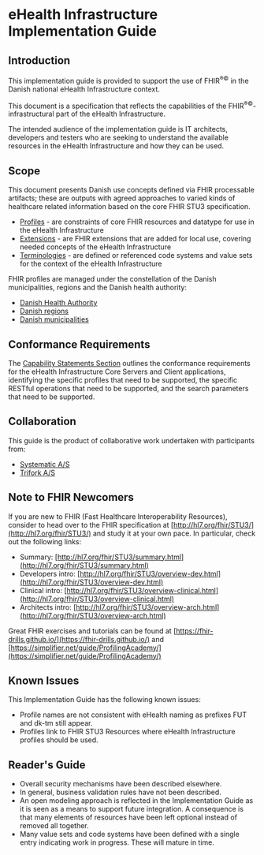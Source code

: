 # eHealth Infrastructure Implementation Guide

## Introduction
This implementation guide is provided to support the use of FHIR<sup>&reg;&copy;</sup> in the Danish national
eHealth Infrastructure context.

This document is a specification that reflects the capabilities of the FHIR<sup>&reg;&copy;</sup>-infrastructural part
of the eHealth Infrastructure.

The intended audience of the implementation guide is IT architects, developers and testers who are seeking to understand
the available resources in the eHealth Infrastructure and how they can be used.

## Scope

This document presents Danish use concepts defined via FHIR processable artifacts; these are outputs with agreed approaches to varied kinds of healthcare related information based on the core FHIR STU3 specification.
* [Profiles](profiles.html) - are constraints of core FHIR resources and datatype for use in the eHealth Infrastructure
* [Extensions](extensions.html) - are FHIR extensions that are added for local use, covering needed concepts of the eHealth Infrastructure
* [Terminologies](terminology.html) - are defined or referenced code systems and value sets for the context of the eHealth Infrastructure

FHIR profiles are managed under the constellation of the Danish municipalities, regions and the Danish health authority:

* [Danish Health Authority](https://sst.dk/)
* [Danish regions](https://regioner.dk/)
* [Danish municipalities](https://kl.dk/)

## Conformance Requirements

The [Capability Statements Section](CapabilityStatement-metadata.html) outlines the conformance requirements for the eHealth Infrastructure Core Servers and Client applications, identifying the specific profiles that need to be supported, the specific RESTful operations that need to be supported, and the search parameters that need to be supported.

## Collaboration
This guide is the product of collaborative work undertaken with participants from:

* [Systematic A/S](https://systematic.com/)
* [Trifork A/S](https://trifork.com/)

## Note to FHIR Newcomers
If you are new to FHIR (Fast Healthcare Interoperability Resources), consider to head over to the FHIR specification at [http://hl7.org/fhir/STU3/](http://hl7.org/fhir/STU3/) and study it at your own pace. In particular, check out the following links:

- Summary: [http://hl7.org/fhir/STU3/summary.html](http://hl7.org/fhir/STU3/summary.html)
- Developers intro: [http://hl7.org/fhir/STU3/overview-dev.html](http://hl7.org/fhir/STU3/overview-dev.html)
- Clinical intro: [http://hl7.org/fhir/STU3/overview-clinical.html](http://hl7.org/fhir/STU3/overview-clinical.html)
- Architects intro: [http://hl7.org/fhir/STU3/overview-arch.html](http://hl7.org/fhir/STU3/overview-arch.html)

Great FHIR exercises and tutorials can be found at [https://fhir-drills.github.io/](https://fhir-drills.github.io/) and [https://simplifier.net/guide/ProfilingAcademy/](https://simplifier.net/guide/ProfilingAcademy/)

## Known Issues

This Implementation Guide has the following known issues:

* Profile names are not consistent with eHealth naming as prefixes FUT and dk-tm still appear.
* Profiles link to FHIR STU3 Resources where eHealth Infrastructure profiles should be used.

## Reader's Guide

* Overall security mechanisms have been described elsewhere.
* In general, business validation rules have not been described.
* An open modeling approach is reflected in the Implementation Guide as it is seen as a means to support future integration. A consequence is that many elements of resources have been left optional instead of removed all together.
* Many value sets and code systems have been defined with a single entry indicating work in progress. These will mature in time.

